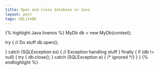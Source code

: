 ```yaml
---
title: Open and close database in Java
layout: post
tags: SQLiteDb
---
```


{% highlight Java linenos %}
MyDb db = new MyDb(context);
  
try {
    // Do stuff
    db.open();


} catch (SQLException ex) {
    // Exception handling stuff
} finally {
    if (db != null) {
        try {
            db.close();
        } catch (SQLException e) { /* ignored */}
    }
}
{% endhighlight %}
